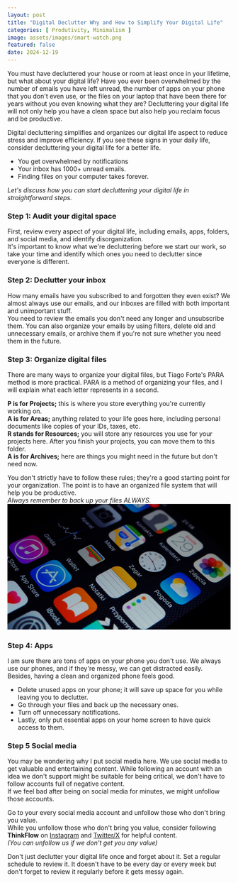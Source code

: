 ```yaml
---
layout: post
title: "Digital Declutter Why and How to Simplify Your Digital Life"
categories: [ Produtivity, Minimalism ]
image: assets/images/smart-watch.png
featured: false
date: 2024-12-19
---
```


You must have decluttered your house or room at least once in your lifetime, but what about your digital life? 
Have you ever been overwhelmed by the number of emails you have left unread, the number of apps on your phone that you don't even use, or the files on your laptop that have been there for years without you even knowing what they are? 
Decluttering your digital life will not only help you have a clean space but also help you reclaim focus and be productive.

Digital decluttering simplifies and organizes our digital life aspect to reduce stress and improve efficiency.
If you see these signs in your daily life, consider decluttering your digital life for a better life.
- You get overwhelmed by notifications
- Your inbox has 1000+ unread emails.
- Finding files on your computer takes forever.

*Let's discuss how you can start decluttering your digital life in straightforward steps.*

### Step 1: Audit your digital space
First, review every aspect of your digital life, including emails, apps, folders, and social media, and identify disorganization.                                                              
It's important to know what we're decluttering before we start our work, so take your time and identify which ones you need to declutter since everyone is different.

### Step 2: Declutter your inbox
How many emails have you subscribed to and forgotten they even exist? We almost always use our emails, and our inboxes are filled with both important and unimportant stuff.                                                         
You need to review the emails you don't need any longer and unsubscribe them. 
You can also organize your emails by using filters, delete old and unnecessary emails, or archive them if you're not sure whether you need them in the future.

### Step 3: Organize digital files
There are many ways to organize your digital files, but Tiago Forte's PARA method is more practical. 
PARA is a method of organizing your files, and I will explain what each letter represents in a second.

**P is for Projects;** this is where you store everything you're currently working on.  
**A is for Areas;** anything related to your life goes here, including personal documents like copies of your IDs, taxes, etc.  
**R stands for Resources;** you will store any resources you use for your projects here. After you finish your projects, you can move them to this folder.  
**A is for Archives;** here are things you might need in the future but don't need now.

You don't strictly have to follow these rules; they're a good starting point for your organization. The point is to have an organized file system that will help you be productive.  
*Always remember to back up your files ALWAYS.*
![Iphone apps](/assets/images/iphone-apps.png)

### Step 4: Apps
I am sure there are tons of apps on your phone you don't use. We always use our phones, and if they're messy, we can get distracted easily.  
Besides, having a clean and organized phone feels good.

- Delete unused apps on your phone; it will save up space for you while leaving you to declutter.
- Go through your files and back up the necessary ones. 
- Turn off unnecessary notifications.
- Lastly, only put essential apps on your home screen to have quick access to them.

### Step 5 Social media
You may be wondering why I put social media here.
We use social media to get valuable and entertaining content. While following an account with an idea we don't support might be suitable for being critical, we don't have to follow accounts full of negative content.   
If we feel bad after being on social media for minutes, we might unfollow those accounts. 

Go to your every social media account and unfollow those who don't bring you value.  
While you unfollow those who don't bring you value, consider following **ThinkFlow** on [Instagram](https://instagram.com/thinkflowme) and [Twitter/X](twitter.com/thinkflowme) for helpful content.   
*(You can unfollow us if we don't get you any value)*

Don't just declutter your digital life once and forget about it. Set a regular schedule to review it. It doesn't have to be every day or every week but don't forget to review it regularly before it gets messy again.
